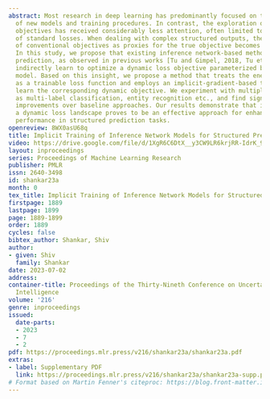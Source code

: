 ```yaml
---
abstract: Most research in deep learning has predominantly focused on the development
  of new models and training procedures. In contrast, the exploration of training
  objectives has received considerably less attention, often limited to combinations
  of standard losses. When dealing with complex structured outputs, the effectiveness
  of conventional objectives as proxies for the true objective becomes can be questionable.
  In this study, we propose that existing inference network-based methods for structured
  prediction, as observed in previous works [Tu and Gimpel, 2018, Tu et al., 2020a],
  indirectly learn to optimize a dynamic loss objective parameterized by the energy
  model. Based on this insight, we propose a method that treats the energy network
  as a trainable loss function and employs an implicit-gradient-based technique to
  learn the corresponding dynamic objective. We experiment with multiple tasks such
  as multi-label classification, entity recognition etc., and find significant performance
  improvements over baseline approaches. Our results demonstrate that implicitly learning
  a dynamic loss landscape proves to be an effective approach for enhancing model
  performance in structured prediction tasks.
openreview: 8WX0asU68q
title: Implicit Training of Inference Network Models for Structured Prediction
video: https://drive.google.com/file/d/1XgR6C6DtX__y3CW9LR6krjRR-IdrK_9K
layout: inproceedings
series: Proceedings of Machine Learning Research
publisher: PMLR
issn: 2640-3498
id: shankar23a
month: 0
tex_title: Implicit Training of Inference Network Models for Structured Prediction
firstpage: 1889
lastpage: 1899
page: 1889-1899
order: 1889
cycles: false
bibtex_author: Shankar, Shiv
author:
- given: Shiv
  family: Shankar
date: 2023-07-02
address:
container-title: Proceedings of the Thirty-Nineth Conference on Uncertainty in Artificial
  Intelligence
volume: '216'
genre: inproceedings
issued:
  date-parts:
  - 2023
  - 7
  - 2
pdf: https://proceedings.mlr.press/v216/shankar23a/shankar23a.pdf
extras:
- label: Supplementary PDF
  link: https://proceedings.mlr.press/v216/shankar23a/shankar23a-supp.pdf
# Format based on Martin Fenner's citeproc: https://blog.front-matter.io/posts/citeproc-yaml-for-bibliographies/
---
```


